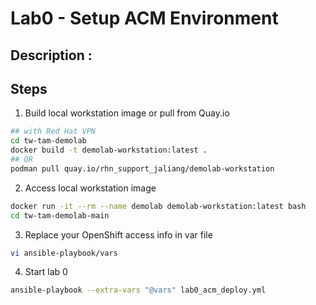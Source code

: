 # Lab0 - Setup ACM Environment

## Description : 

## Steps



1. Build local workstation image or pull from Quay.io
```bash
## with Red Hat VPN
cd tw-tam-demolab
docker build -t demolab-workstation:latest .
## OR
podman pull quay.io/rhn_support_jaliang/demolab-workstation
```


2. Access local workstation image
```bash
docker run -it --rm --name demolab demolab-workstation:latest bash
cd tw-tam-demolab-main
```

3. Replace  your OpenShift access info in var file
```bash
vi ansible-playbook/vars
```

4. Start lab 0
```bash
ansible-playbook --extra-vars "@vars" lab0_acm_deploy.yml
```
